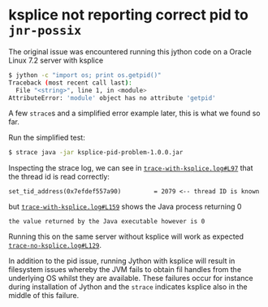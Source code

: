 # ksplice not reporting correct pid to `jnr-possix`

The original issue was encountered running this jython code on a Oracle Linux 7.2 server with ksplice

```sh
$ jython -c "import os; print os.getpid()"
Traceback (most recent call last):
  File "<string>", line 1, in <module>
AttributeError: 'module' object has no attribute 'getpid'
```

A few `strace`s and a simplified error example later, this is what we found so far.

Run the simplified test:

```sh
$ strace java -jar ksplice-pid-problem-1.0.0.jar
```


Inspecting the strace log, we can see in [`trace-with-ksplice.log#L97`](https://github.com/bertramn/ksplice-pid-problem/blob/b87c6de315f7043e25888318e77b995d7c40cb46/trace/trace-with-ksplice.log#L97) that the thread id is read correctly:

```
set_tid_address(0x7efdef557a90)         = 2079 <-- thread ID is known
```

but [`trace-with-ksplice.log#L159`](https://github.com/bertramn/ksplice-pid-problem/blob/b87c6de315f7043e25888318e77b995d7c40cb46/trace/trace-with-ksplice.log#L159) shows the Java process returning 0

```
the value returned by the Java executable however is 0
```


Running this on the same server without ksplice will work as expected [`trace-no-ksplice.log#L129`](https://github.com/bertramn/ksplice-pid-problem/blob/b87c6de315f7043e25888318e77b995d7c40cb46/trace/trace-no-ksplice.log#L129).

In addition to the pid issue, running Jython with ksplice will result in filesystem issues whereby the JVM fails to obtain fil handles from the underlying OS whilst they are available. These failures occur for instance during installation of Jython and the `strace` indicates ksplice also in the middle of this failure.
